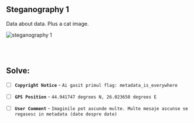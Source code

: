## Steganography 1

Data about data. Plus a cat image.

![steganography 1](https://user-images.githubusercontent.com/93029180/208885935-8989a6aa-3960-4d81-9d5a-21009dad08be.jpg)

<br/>
<br/>

## Solve:

- [ ] **`Copyright Notice`** - `Ai gasit primul flag: metadata_is_everywhere`

- [ ] **`GPS Position`** - `44.941747 degrees N, 26.023650 degrees E`

- [ ] **`User Comment`** - `Imaginile pot ascunde multe. Multe mesaje ascunse se regasesc in metadata (date despre date)`
